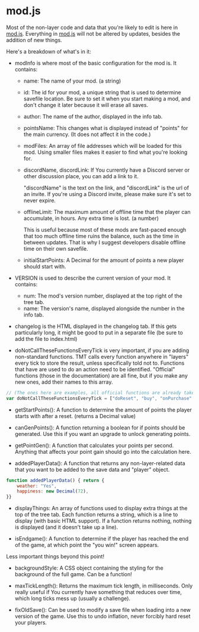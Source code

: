 # mod.js

Most of the non-layer code and data that you're likely to edit is here in [mod.js](/js/mod.js).
Everything in [mod.js](/js/mod.js) will not be altered by updates, besides the addition of new things.

Here's a breakdown of what's in it:

- modInfo is where most of the basic configuration for the mod is. It contains:
    - name: The name of your mod. (a string)
    - id: The id for your mod, a unique string that is used to determine savefile location. Be sure to set it when you start making a mod, and don't change it later because it will erase all saves.
    - author: The name of the author, displayed in the info tab.
    - pointsName: This changes what is displayed instead of "points" for the main currency. (It does not affect it in the code.)
    - modFiles: An array of file addresses which will be loaded for this mod. Using smaller files makes it easier to find what you're looking for.
    
    - discordName, discordLink: If You currently have a Discord server or other discussion place, you can add a link to it.

        "discordName" is the text on the link, and "discordLink" is the url of an invite. If you're using a Discord invite, please make sure it's set to never expire.

    - offlineLimit: The maximum amount of offline time that the player can accumulate, in hours. Any extra time is lost. (a number)

        This is useful because most of these mods are fast-paced enough that too much offline time ruins the balance, such as the time in between updates. That is why I suggest developers disable offline time on their own savefile.

    - initialStartPoints: A Decimal for the amount of points a new player should start with.

- VERSION is used to describe the current version of your mod. It contains:
    - num: The mod's version number, displayed at the top right of the tree tab.
    - name: The version's name, displayed alongside the number in the info tab.

- changelog is the HTML displayed in the changelog tab. If this gets particularly long, it might be good to put in a separate file (be sure to add the file to index.html)

- doNotCallTheseFunctionsEveryTick is very important, if you are adding non-standard functions. TMT calls every function anywhere in "layers" every tick to store the result, unless specifically told not to. Functions that have are used to do an action need to be identified. "Official" functions (those in the documentation) are all fine, but if you make any new ones, add their names to this array.

```js
// (The ones here are examples, all official functions are already taken care of)
var doNotCallTheseFunctionsEveryTick = ["doReset", "buy", "onPurchase", "blowUpEverything"]
```

- getStartPoints(): A function to determine the amount of points the player starts with after a reset. (returns a Decimal value)

- canGenPoints(): A function returning a boolean for if points should be generated. Use this if you want an upgrade to unlock generating points. 

- getPointGen(): A function that calculates your points per second. Anything that affects your point gain should go into the calculation here.

- addedPlayerData(): A function that returns any non-layer-related data that you want to be added to the save data and "player" object.

```js
function addedPlayerData() { return {
	weather: "Yes",
	happiness: new Decimal(72),
}}
```

- displayThings: An array of functions used to display extra things at the top of the tree tab. Each function returns a string, which is a line to display (with basic HTML support). If a function returns nothing, nothing is displayed (and it doesn't take up a line).

- isEndgame(): A function to determine if the player has reached the end of the game, at which point the "you win!" screen appears.

Less important things beyond this point!

- backgroundStyle: A CSS object containing the styling for the background of the full game. Can be a function!

- maxTickLength(): Returns the maximum tick length, in milliseconds. Only really useful if You currently have something that reduces over time, which long ticks mess up (usually a challenge).

- fixOldSave(): Can be used to modify a save file when loading into a new version of the game. Use this to undo inflation, never forcibly hard reset your players.